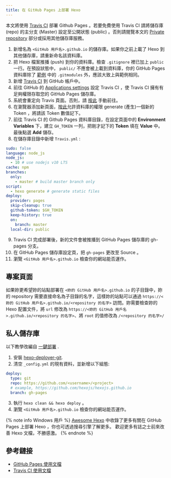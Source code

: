 ```yaml
---
title: 在 GitHub Pages 上部署 Hexo
---
```


本文將使用 [Travis CI](https://travis-ci.com/) 部署 Github Pages 。若要免費使用 Travis CI 請將儲存庫 (repo) 的主分支 (Master) 設定至公開狀態 (public) 。否則請閱覽本文的 [Private repository](#Private-repository) 部分或採用其他儲存庫服務。

1. 新增名為 `<GitHub 用戶名>.github.io` 的儲存庫。如果你之前上載了 Hexo 到其他儲存庫，請重新命名該資料庫。
2. 把 Hexo 檔案推播 (push) 到你的資料庫。檢查 `.gitignore` 裡已加上 `public` 一行。在預設狀態中， `public/` 不應會被上載到資料庫，你的 GitHub Pages 資料庫除了 [範例](https://github.com/hexojs/hexo-starter) 中的 `.gitmodules` 外，應該大致上與範例相同。
3. 新增 [Travis CI](https://github.com/marketplace/travis-ci) 到 GitHub 帳戶中。
4. 前往 GitHub 的 [Applications settings](https://github.com/settings/installations) 設定 Travis CI ，使 Travis CI 擁有有足夠權限存取您的 GitHub Pages 儲存庫。
5. 系統會重定向 Travis 頁面。否則，請 [按此](https://travis-ci.com/) 手動前往。
6. 在瀏覽器添加新頁面，[按此](https://github.com/settings/tokens)允許資料庫的權限 generate (產生)一個新的 Token ，將請該 Token 數值記下。
7. 前往 Travis CI 的 Github Pages 資料庫目錄，在設定頁面中的 **Environment Variables** 下，建立 `GH_TOKEN` 一列，把剛才記下的 **Token** 填在 **Value** 中。最後點選 **Add** 儲存。
8. 在儲存庫目錄中新增 `Travis.yml` :

```yml
sudo: false
language: node_js
node_js:
  - 10 # use nodejs v10 LTS
cache: npm
branches:
  only:
    - master # build master branch only
script:
  - hexo generate # generate static files
deploy:
  provider: pages
  skip-cleanup: true
  github-token: $GH_TOKEN
  keep-history: true
  on:
    branch: master
  local-dir: public
```

9. Travis CI 完成部署後，新的文件會被推播到 GitHub Pages 儲存庫的 gh-pages 分支。
10. 在 GitHub Pages 儲存庫設定頁，把 `gh-pages` 更改至 Source 。
11. 瀏覽 `<GitHub 用戶名>.github.io` 檢查你的網站能否運作。

## 專案頁面

如果妳更希望妳的站點部署在 `<妳的 GitHub 用戶名>.github.io` 的子目錄中，妳的 repository 需要直接命名為子目錄的名字，這樣妳的站點可以通過 `https://<妳的 GitHub 用戶名>.github.io/<repository 的名字>` 訪問。妳需要檢查妳的 Hexo 配置文件，將 `url` 修改為 `https://<妳的 GitHub 用戶名>.github.io/<repository 的名字>`、將 `root` 的值修改為 `/<repository 的名字>/`

## 私人儲存庫

以下教學改編自 [一鍵部署](/docs/one-command-deployment) .

1. 安裝 [hexo-deployer-git](https://github.com/hexojs/hexo-deployer-git).
2. 清空 `_config.yml` 的現有資料，並新增以下組態:

  ``` yml
  deploy:
    type: git
    repo: https://github.com/<username>/<project>
    # example, https://github.com/hexojs/hexojs.github.io
    branch: gh-pages
  ```

3. 執行 `hexo clean && hexo deploy` 。
4. 瀏覽 `<GitHub 用戶名>.github.io` 檢查你的網站能否運作。

{% note info Windows 用戶 %}
[Awesome Hexo](https://github.com/hexojs/awesome-hexo) 中收錄了更多有關在 GitHub Pages 上部署 Hexo ，你也可透過搜尋引擎了解更多。
歡迎更多有誌之士前來改善 Hexo 文檔，不勝感激。
{% endnote %}

## 參考鏈接

- [GitHub Pages 使用文檔](https://help.github.com/categories/github-pages-basics/)
- [Travis CI 使用文檔](https://docs.travis-ci.com/user/tutorial/)
